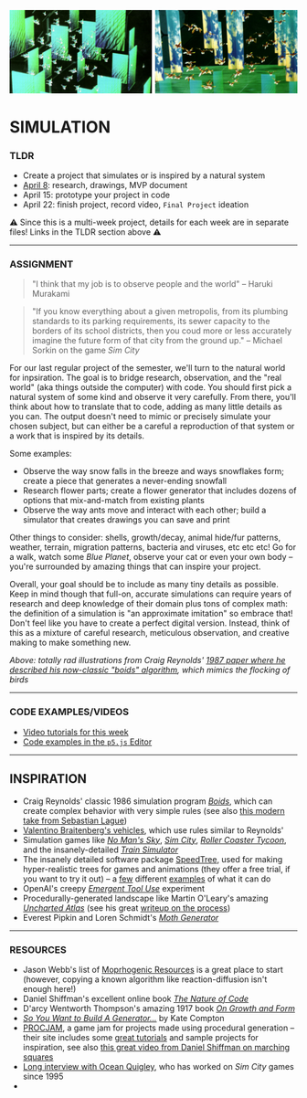 ![Totally rad illustrations from Craig Reynolds' 1987 paper where he described his now-classic "boids" algorithm, which mimics the flocking of birds](Images/IllustrationFromCraigReynoldsOriginalBoidsPaper_1987.jpg)

# SIMULATION  

### TLDR  
* Create a project that simulates or is inspired by a natural system  
* [April 8](Part1-ResearchAndMVPDocument.md): research, drawings, MVP document  
* April 15: prototype your project in code  
* April 22: finish project, record video, `Final Project` ideation  

⚠️ Since this is a multi-week project, details for each week are in separate files! Links in the TLDR section above ⚠️

***

### ASSIGNMENT   

> "I think that my job is to observe people and the world" – Haruki Murakami  

> "If you know everything about a given metropolis, from its plumbing standards to its parking requirements, its sewer capacity to the borders of its school districts, then you coud more or less accurately imagine the future form of that city from the ground up." – Michael Sorkin on the game *Sim City*  

For our last regular project of the semester, we'll turn to the natural world for inpsiration. The goal is to bridge research, observation, and the "real world" (aka things outside the computer) with code. You should first pick a natural system of some kind and observe it very carefully. From there, you'll think about how to translate that to code, adding as many little details as you can. The output doesn't need to mimic or precisely simulate your chosen subject, but can either be a careful a reproduction of that system or a work that is inspired by its details.

Some examples:  
* Observe the way snow falls in the breeze and ways snowflakes form; create a piece that generates a never-ending snowfall  
* Research flower parts; create a flower generator that includes dozens of options that mix-and-match from existing plants  
* Observe the way ants move and interact with each other; build a simulator that creates drawings you can save and print  

Other things to consider: shells, growth/decay, animal hide/fur patterns, weather, terrain, migration patterns, bacteria and viruses, etc etc etc! Go for a walk, watch some *Blue Planet*, observe your cat or even your own body – you're surrounded by amazing things that can inspire your project.

Overall, your goal should be to include as many tiny details as possible. Keep in mind though that full-on, accurate simulations can require years of research and deep knowledge of their domain plus tons of complex math: the definition of a simulation is "an approximate imitation" so embrace that! Don't feel like you have to create a perfect digital version. Instead, think of this as a mixture of careful research, meticulous observation, and creative making to make something new.

*Above: totally rad illustrations from Craig Reynolds' [1987 paper where he described his now-classic "boids" algorithm](http://www.cs.toronto.edu/~dt/siggraph97-course/cwr87), which mimics the flocking of birds*

***

### CODE EXAMPLES/VIDEOS  
* [Video tutorials for this week]()  
* [Code examples in the `p5.js` Editor]()  

***

## INSPIRATION  
* Craig Reynolds' classic 1986 simulation program [*Boids*](https://en.wikipedia.org/wiki/Boids), which can create complex behavior with very simple rules (see also [this modern take from Sebastian Lague](https://www.youtube.com/watch?v=bqtqltqcQhw))  
* [Valentino Braitenberg's vehicles](https://en.wikipedia.org/wiki/Braitenberg_vehicle), which use rules similar to Reynolds'  
* Simulation games like [*No Man's Sky*](https://www.youtube.com/watch?v=nLtmEjqzg7M), [*Sim City*](https://www.youtube.com/watch?v=wjxVci-fWj4), [*Roller Coaster Tycoon*](https://www.youtube.com/watch?v=qvHAdeOw3fI), and the insanely-detailed [*Train Simulator*](https://www.youtube.com/watch?v=_ygMfRLjDag)  
* The insanely detailed software package [SpeedTree](http://www.speedtree.com), used for making hyper-realistic trees for games and animations (they offer a free trial, if you want to try it out) – a [few](https://www.youtube.com/watch?v=rucfLNcDnPM) different [examples](https://www.youtube.com/watch?v=r18c7QlWLBQ) of what it can do  
* OpenAI's creepy [*Emergent Tool Use*](https://openai.com/blog/emergent-tool-use/) experiment  
* Procedurally-generated landscape like Martin O'Leary's amazing [*Uncharted Atlas*](https://twitter.com/unchartedatlas) (see his great [writeup on the process](http://mewo2.com/notes/terrain/))  
* Everest Pipkin and Loren Schmidt's [*Moth Generator*](https://twitter.com/mothgenerator)  

***

### RESOURCES  
* Jason Webb's list of [Moprhogenic Resources](https://github.com/jasonwebb/morphogenesis-resources) is a great place to start (however, copying a known algorithm like reaction-diffusion isn't enough here!)  
* Daniel Shiffman's excellent online book [*The Nature of Code*](https://natureofcode.com/book/)  
* D'arcy Wentworth Thompson's amazing 1917 book [*On Growth and Form*](https://archive.org/details/ongrowthform1917thom)  
* [*So You Want to Build A Generator...*](https://galaxykate0.tumblr.com/post/139774965871/so-you-want-to-build-a-generator) by Kate Compton  
* [PROCJAM](http://www.procjam.com/), a game jam for projects made using procedural generation – their site includes some [great tutorials](http://www.procjam.com/tutorials/) and sample projects for inspiration, see also [this great video from Daniel Shiffman on marching squares](https://www.youtube.com/watch?v=0ZONMNUKTfU)  
* [Long interview with Ocean Quigley](https://www.gamasutra.com/view/feature/172835/how_do_you_put_the_sim_in_simcity.php), who has worked on *Sim City* games since 1995  
* 

